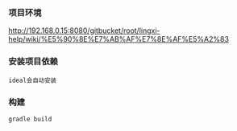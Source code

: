 ### 项目环境
http://192.168.0.15:8080/gitbucket/root/lingxi-help/wiki/%E5%90%8E%E7%AB%AF%E7%8E%AF%E5%A2%83

### 安装项目依赖  
```
ideal会自动安装
```

### 构建
```
gradle build
```


